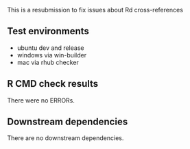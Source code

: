 This is a resubmission to fix issues about Rd cross-references

## Test environments
* ubuntu dev and release
* windows via win-builder
* mac via rhub checker

## R CMD check results
There were no ERRORs. 

## Downstream dependencies
There are no downstream dependencies.